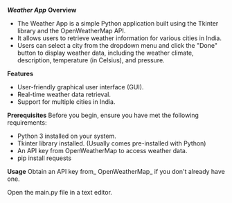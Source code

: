 **_Weather App_**
**Overview**
- The Weather App is a simple Python application built using the Tkinter library and the OpenWeatherMap API.
- It allows users to retrieve weather information for various cities in India.
- Users can select a city from the dropdown menu and click the "Done" button to display weather data, including the weather climate, description, temperature (in Celsius), and pressure.

**Features**
- User-friendly graphical user interface (GUI).
- Real-time weather data retrieval.
- Support for multiple cities in India.

**Prerequisites**
Before you begin, ensure you have met the following requirements:

- Python 3 installed on your system.
- Tkinter library installed. (Usually comes pre-installed with Python)
- An API key from OpenWeatherMap to access weather data.
- pip install requests

**Usage**
Obtain an API key from_ OpenWeatherMap_ if you don't already have one.

Open the main.py file in a text editor.

